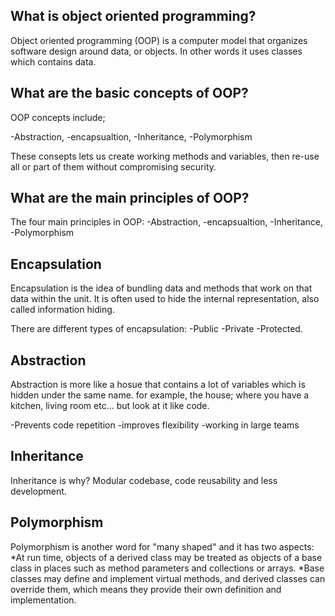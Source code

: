 ## What is object oriented programming?

Object oriented programming (OOP) is a computer model that organizes software design around data, or objects.
In other words it uses classes which contains data.

## What are the basic concepts of OOP?

OOP concepts include;

-Abstraction, 
-encapsualtion,
-Inheritance,
-Polymorphism

These consepts lets us create working methods and variables, then re-use all or part of them without compromising security.

## What are the main principles of OOP?

The four main principles in OOP:
-Abstraction, 
-encapsualtion,
-Inheritance,
-Polymorphism

## Encapsulation

Encapsulation is the idea of bundling data and methods that work on that data within the unit.
It is often used to hide the internal representation, also called information hiding.

There are different types of encapsulation:
-Public
-Private
-Protected.

## Abstraction

Abstraction is more like a hosue that contains a lot of variables which is hidden under the same name. for example, the house; where you have a kitchen, living room etc... but look at it like code.

-Prevents code repetition
-improves flexibility
-working in large teams

## Inheritance

Inheritance is 
why? Modular codebase, code reusability and less development.

## Polymorphism

Polymorphism is another word for "many shaped" and it has two aspects:
*At run time, objects of a derived class may be treated as objects of a base class in places such as method parameters and collections or arrays. 
*Base classes may define and implement virtual methods, and derived classes can override them, which means they provide their own definition and implementation.
